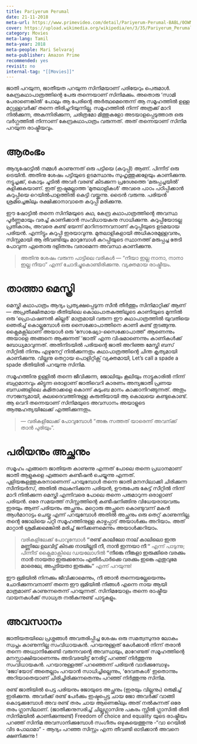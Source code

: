 ```yaml
---
title: Pariyerum Perumal
date: 21-11-2018
meta-url: https://www.primevideo.com/detail/Pariyerum-Perumal-BABL/0OWMTZTL4HDAINLOCZDGFPY4OL
cover: https://upload.wikimedia.org/wikipedia/en/3/35/Pariyerum_Perumal.jpg
category: Movies
meta-lang: Tamil
meta-year: 2018
meta-people: Mari Selvaraj
meta-publisher: Amazon Prime
recommended: yes
revisit: no
internal-tag: "[[Movies]]"
---
```



ജാതി പറയുന്ന, ജാതീയത പറയുന്ന സിനിമയാണ് പരിയേറും പെരുമാൾ. കേന്ദ്രകഥാപാത്രത്തിന്റെ പേരു തന്നെയാണ് സിനിമക്കും. അതൊരു ‘സാമി പേരാണെങ്കിൽ’ പോലും ആ പേരിന്റെ അർത്ഥമെന്തെന്ന് ആ സമൂഹത്തിൽ ഉള്ള മറ്റുള്ളവർക്ക് തന്നെ തിരിച്ചറിയുന്നില്ല. സമൂഹത്തിൽ നിന്ന് അത്രക്ക് മാറി നിൽക്കുന്ന, അകന്നിരിക്കുന്ന, ചരിത്രമോ മിത്തുകളോ അടയാളപ്പെടുത്താത ഒരു വർഗ്ഗത്തിൽ നിന്നാണ് കേന്ദ്രകഥാപാത്രം വരുന്നത്. അത് തന്നെയാണ് സിനിമ പറയുന്ന രാഷ്ട്രീയവും.

# ആരംഭം

ആദ്യഷോട്ടിൽ നമ്മൾ കാണുന്നത് ഒരു പട്ടിയെ (കറുപ്പി) ആണ്. പിന്നീട് ഒരു ട്രെയിൻ. അതിനു ശേഷം പട്ടിയുടെ ഉടമസ്ഥനും സുഹൃത്തുക്കളേയും കാണിക്കുന്നു. നട്ടുച്ചക്ക്, കൊടും ചൂടിൽ അവർ വരണ്ട് കിടക്കുന്ന പ്രദേശത്തെ ‘മരുപ്പച്ചയിൽ’ കുളിക്കുകയാണ്. ഇത് ഇഷ്ടമല്ലാത്ത ‘മുതലാളികൾ’ അവരെ പാഠം പഠിപ്പിക്കാൻ കറുപ്പിയെ റെയിൽപാളത്തിൽ കെട്ടി വയ്ക്കുന്നു. ട്രൈൻ വരുന്നു. പരിയൻ ശ്രമിച്ചെങ്കിലും രക്ഷിക്കാനാവാതെ കറുപ്പി മരിക്കുന്നു.

ഈ ഷോട്ടിൽ തന്നെ സിനിമയുടെ കഥ, കേന്ദ്ര കഥാപാത്രത്തിന്റെ അവസ്ഥ പൂർണ്ണമായും വരച്ച് കാണിക്കാൻ സംവിധായകനു സാധിക്കുന്നു. കറുപ്പിയോടല്ല പ്രതികാരം, അവരെ കണ്ട് ഭയന്ന് മാറിനടന്നവനാണ് കറുപ്പിയുടെ ഉടമയായ പരിയൻ. എന്നിട്ടും കറുപ്പി ഇരയാവുന്നു. മുതലാളികളായി അധികാരമുള്ളവനും, സിസ്റ്റമായി ആ തീവണ്ടിയും മാറുമ്പോൾ കറപ്പിയുടെ സ്ഥാനത്ത് മരുപ്പച്ച തേടി പോവുന്ന ഏതൊരു ദളിതനും വരാമെന്ന അവസ്ഥ കാണിക്കുന്നു.

> അതിനു ശേഷം വരുന്ന പാട്ടിലെ വരികൾ — “നീയാ ഇല്ല നാനാ, നാനാ ഇല്ല നീയാ” എന്ന് ചോദിച്ചുകൊണ്ടിരിക്കുന്നു. വ്യക്തമായ രാഷ്ട്രീയം.

# താത്താ മെസ്ത്രി

മെസ്ത്രി കഥാപാത്രം ആദ്യം പ്രത്യക്ഷപ്പെടുന്ന സീൻ തീർത്തും സിനിമാറ്റിക്ക് ആണ് — അപ്രതീക്ഷിതമായ രീതിയിലെ കൊലപാതകത്തിലൂടെ കാണിയുടെ മുന്നിൽ ഒരു ‘പ്രൊഫഷണൽ കില്ലർ’ മാത്രമായി വരുന്ന ഈ കഥാപാത്രത്തിൽ യുവതിയെ ഞെരിച്ച് കൊല്ലുമ്പോൾ ഒരു സൈക്കോപാത്തിനെ കാണി കണ്ട് തുടങ്ങുന്നു. ക്ലൈമക്സിലാണ് അയാൾ ഒരു ‘സോഷ്യോ-സൈക്കോപാത്ത്’ ആണെന്നും അയാളെ അങ്ങനെ ആക്കുന്നത് ‘ജാതി’ എന്ന വിഷമാണെന്നും കാണികൾക്ക് ബോധ്യമാവുന്നത്. അതിനിടയിൽ പരിയന്റെ ജാതി അറിഞ്ഞ മേസ്ത്രി ബസ് സീറ്റിൽ നിന്നും എഴുനേറ്റ് നിൽക്കുന്നതും കഥാപാത്രത്തിന്റെ ചിന്ത കൃത്യമായി കാണിക്കുന്നു. വില്ലനു തെറ്റായ പൊളിറ്റിക്സ് വ്യക്തമായി, Let’s call a spade a spade രീതിയിൽ പറയുന്നു സിനിമ.

സമൂഹത്തിനു ഉള്ളിൽ തന്നെ ജീവിക്കുന്ന, ജോലിയും കൂലിയും നാട്ടുകാരിൽ നിന്ന് ബഹുമാനവും കിട്ടുന്ന ഒരാളാണ് ജാതിവെറി കാരണം അന്യജാതി പ്രണയ ബന്ധങ്ങളിലെ കമിതാക്കളെ കൊന്ന് കുടുംബ മാനം കാക്കാനിറങ്ങുന്നത്. അതും സൗജന്യമായി, കുലദൈവത്തിനുള്ള കുരുതിയായി ആ കൊലയെ കണ്ടുകൊണ്ട്. ആ വെറി തന്നെയാണ് സിനിമയുടെ അവസാനം അയാളുടെ ആത്മഹത്യയിലേക്ക് എത്തിക്കുന്നതും.

> — വരികളിലേക്ക് പോവുമ്പോൾ “അങ്ക സത്തത് യാരെന്ന് അവന്ക്ക് താൻ പുരിയും”.

# പരിയനും അച്ഛനും

സമൂഹം എങ്ങനെ ജാതിയത കാണുന്നു എന്നത് പോലെ തന്നെ പ്രധാനമാണ് ജാതി ആളുകളെ എങ്ങനെ കണ്ടീഷൻ ചെയ്യുന്നു എന്നത്. പുളിയങ്കുളത്തുകരനാണെന്ന് പറയുമ്പോൾ തന്നെ ജാതി മനസിലാക്കി ചിരിക്കുന്ന സീനിയർസ്, അതിൽ തലകുനിക്കുന്ന പരിയൻ, ഊരുപേരു കേട്ട് സീറ്റിൽ നിന്ന് മാറി നിൽക്കുന്ന മെസ്ത്രി എന്നിവരെ പോലെ തന്നെ പരുമാറുന്ന ഒരാളാണ് പരിയൻ. ഒരേ സമയത്ത് സിസ്റ്റത്തിന്റെ കണ്ടീഷനിങ്ങിനു വിധേയരായവരും ഇരയും ആണ് പരിയനും അച്ഛനും. മറ്റൊരു അച്ഛനെ കൊണ്ടുവന്ന് മകൻ ആൾമാറാട്ടം ചെയ്തു എന്ന് പറയുമ്പോൾ അതിൽ അച്ഛനും ഒരു തെറ്റ് കാണുന്നില്ല. തന്റെ ജോലിയെ പറ്റി സമൂഹത്തിനുള്ള കാഴ്ചപ്പാട് അയാൾക്കും അറിയാം. അത് മാറ്റാൻ ശ്രമിക്കമെങ്കിൽ മരിച്ച് ജനിക്കണമെന്നും അയാൾക്കറിയാം.

> വരികളിലേക്ക് പോവുമ്പോൾ **“രണ്ട് കാലിലോ നാല് കാലിലൊ ഇന്ത മണ്ണിലേ ഉലവിട്ട് കിടക്ക നായില്ലടി നീ, നാൻ ഇന്നയാ നീ “** എന്ന് പാടുന്നു; പിന്നീട് ക്ലൈമാക്സിലെ ഡയലോഗിൽ **“നീങ്കെ നീങ്കളാ ഇരുക്കിരെ വരക്കും നാൻ നായതാ ഇരുക്കനോം എതിർപാർക്കെ വരക്കും ഇങ്കെ എതുവുമേ മാരെലേ, അപ്പടിയതാ ഇരുക്കും”** എന്ന് പറയുന്നു!

ഈ ഭൂമിയിൽ നിനക്കും ജീവിക്കാമെന്നും, നീ ഞാൻ തന്നെയല്ലേയെന്നും ചോദിക്കുന്നവനാണ് തന്നെ ഈ ഭൂമിയിൽ നിങ്ങൾ എന്നെ നായ ആയി മാത്രമാണ് കാണുന്നതെന്ന് പറയുന്നത്. സിനിമയോളം തന്നെ രാഷ്ട്രീയ വായനകൾക്ക് സാധ്യത നൽകുന്നുണ്ട് പാട്ടുകളും.

# അവസാനം

ജാതിയതയിലെ പ്രശ്നങ്ങൾ അവതരിപ്പിച്ച ശേഷം ഒരു സമത്വസുന്ദര ലോകം സ്വപ്നം കാണുന്നില്ല സംവിധായകൻ. പറയനുള്ളത് കേൾക്കാൻ നിന്ന് തരാൻ തന്നെ അധ്വാനിക്കേണ്ടി വരുന്നവന്റെ അവസ്ഥയും, മാറേണ്ടത് സമൂഹത്തിന്റെ മനസ്സാക്ഷിയാണെന്നും അടിവരയിട്ട് നേരിട്ട് പറഞ്ഞ് നിർത്തുന്നു സംവിധായകൻ. പറയാനുള്ളത്ത് പറഞ്ഞെന്ന് പരിയൻ വാദിക്കുമ്പോഴും ‘ജോ’യോട് അതെല്ലാം പറയാൻ സാധിച്ചില്ലെന്നും, ‘ദേവതകൾ’ ഇതൊന്നും അറിയാതെയാണ് ചിരിച്ചിരിക്കുന്നതെന്നും പറഞ്ഞ് നിർത്തുന്നു സിനിമ.

രണ്ട് ജാതിയിൽ പെട്ട പരിയനും ജോയുടെ അച്ഛനും (ഇരയും വില്ലനും) ഒരുമിച്ച് ഇരിക്കുന്നു. അവർക്ക് രണ്ട് പേർക്കും ഇഷ്ടപ്പെട്ട ചായ ജോ അവർക്ക് വാങ്ങി കൊടുക്കുമ്പോൾ അവ രണ്ട് തരം ചായ ആണെങ്കിലും അത് നൽകുന്നത് ഒരേ തരം ഗ്ലാസിലാണ്. (ജാതിക്കനുസരിച്ച് ചില്ലുഗ്ലാസിനു പകരം സ്റ്റീൽ ഗ്ലാസിൽ രീതി സിനിമയിൽ കാണിക്കുന്നുണ്ട്) Freedom of choice and equality യുടെ രാഷ്ട്രീയം പറഞ്ഞ് സിനിമ അവസാനിക്കുമ്പോൾ സംഗീതം ഒഴുകുയെത്തുന്നു -“വാ റെയിൽ വിട പോലാമാ” - ആദ്യം പറഞ്ഞ സിസ്റ്റം എന്ന തീവണ്ടി ഓടിക്കാൻ അവനെ ക്ഷണിക്കുന്നു !